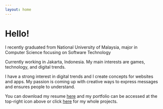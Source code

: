 ```yaml
---
layout: home
---
```

# Hello!

I recently graduated from National University of Malaysia, major in Computer Science focusing on Software Technology

Currently working in Jakarta, Indonesia. My main interests are games, technology, and digital trends.

I have a strong interest in digital trends and I create concepts for websites and apps. My passion is coming up with creative ways to express messages and ensures people to understand.

You can download my resume [here](https://doc-10-78-docs.googleusercontent.com/docs/securesc/dv8u3p8q3llai4fotkqmf0fub679p44q/er2on02c4q3ose338nji1vo88p1e2qvf/1553220000000/10636627547783116656/10636627547783116656/1uZbeZNPD1QvI-vaD1DO5IbS9VPkZE4bx?e=download) and my portfolio can be accessed at the top-right icon above or click [here](https://drive.google.com/open?id=1smZhzox5xO0adALPYA65_nTZhFECBKtd) for my whole projects.
